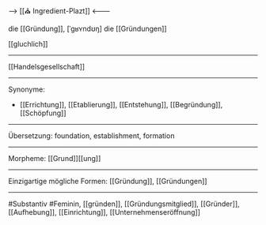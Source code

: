 --> [[⛪ Ingredient-Plazt]] <---

die [[Gründung]], [ˈɡʁʏndʊŋ]
die [[Gründungen]]


[[gluchlich]]

---
[[Handelsgesellschaft]]

---
Synonyme: 
- [[Errichtung]], [[Etablierung]], [[Entstehung]], [[Begründung]], [[Schöpfung]]

---
Übersetzung: foundation, establishment, formation

---
Morpheme:
[[Grund]][[ung]]

---
Einzigartige mögliche Formen: [[Gründung]], [[Gründungen]]

---
#Substantiv #Feminin, [[gründen]], [[Gründungsmitglied]], [[Gründer]], [[Aufhebung]], [[Einrichtung]], [[Unternehmenseröffnung]]